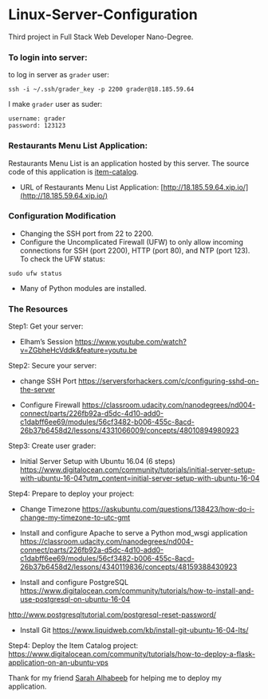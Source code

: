 # Linux-Server-Configuration
Third project in Full Stack Web Developer Nano-Degree.

### To login into server:
to log in server as `grader` user:
```
ssh -i ~/.ssh/grader_key -p 2200 grader@18.185.59.64
```
I make `grader` user as suder:
```
username: grader
password: 123123
``` 

### Restaurants Menu List Application:
Restaurants Menu List is an application hosted by this server. The source code of this application is [item-catalog](https://github.com/SarahAlhumud/item-catalog).
- URL of Restaurants Menu List Application:
[http://18.185.59.64.xip.io/](http://18.185.59.64.xip.io/)

### Configuration Modification
- Changing the SSH port from 22 to 2200.
- Configure the Uncomplicated Firewall (UFW) to only allow incoming connections for SSH (port 2200), HTTP (port 80), and NTP (port 123). To check the UFW status:
```
sudo ufw status
```
- Many of Python modules are installed.

### The Resources
Step1: Get your server:
- Elham’s Session
https://www.youtube.com/watch?v=ZGbheHcVddk&feature=youtu.be

Step2: Secure your server:
- change SSH Port
https://serversforhackers.com/c/configuring-sshd-on-the-server

- Configure Firewall
https://classroom.udacity.com/nanodegrees/nd004-connect/parts/226fb92a-d5dc-4d10-add0-c1dabff6ee69/modules/56cf3482-b006-455c-8acd-26b37b6458d2/lessons/4331066009/concepts/48010894980923


Step3: Create user grader:
- Initial Server Setup with Ubuntu 16.04 (6 steps)
https://www.digitalocean.com/community/tutorials/initial-server-setup-with-ubuntu-16-04?utm_content=initial-server-setup-with-ubuntu-16-04

Step4: Prepare to deploy your project:
- Change Timezone
https://askubuntu.com/questions/138423/how-do-i-change-my-timezone-to-utc-gmt

- Install and configure Apache to serve a Python mod_wsgi application
https://classroom.udacity.com/nanodegrees/nd004-connect/parts/226fb92a-d5dc-4d10-add0-c1dabff6ee69/modules/56cf3482-b006-455c-8acd-26b37b6458d2/lessons/4340119836/concepts/48159388430923

- Install and configure PostgreSQL
https://www.digitalocean.com/community/tutorials/how-to-install-and-use-postgresql-on-ubuntu-16-04

http://www.postgresqltutorial.com/postgresql-reset-password/

- Install Git
https://www.liquidweb.com/kb/install-git-ubuntu-16-04-lts/

Step4: Deploy the Item Catalog project:
https://www.digitalocean.com/community/tutorials/how-to-deploy-a-flask-application-on-an-ubuntu-vps

Thank for my friend [Sarah Alhabeeb](https://github.com/SarahAlhabeeb) for helping me to deploy my application.


